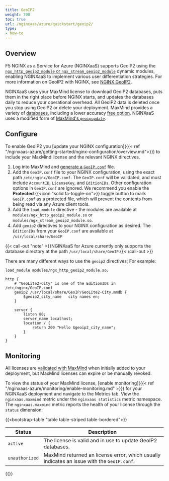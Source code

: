 ```yaml
---
title: GeoIP2
weight: 700
toc: true
url: /nginxaas/azure/quickstart/geoip2/
type:
- how-to
---
```


## Overview

F5 NGINX as a Service for Azure (NGINXaaS) supports GeoIP2 using the [`ngx_http_geoip2_module` or `ngx_stream_geoip2_module`](https://github.com/leev/ngx_http_geoip2_module) dynamic modules, enabling NGINXaaS to implement various user differentiation strategies. For more information on GeoIP2 with NGINX, see [NGINX GeoIP2](https://docs.nginx.com/nginx/admin-guide/dynamic-modules/geoip2/).

NGINXaaS uses your MaxMind license to download GeoIP2 databases, puts them in the right place before NGINX starts, and updates the databases daily to reduce your operational overhead. All GeoIP2 data is deleted once you stop using GeoIP2 or delete your deployment. MaxMind provides a variety of [databases](https://www.maxmind.com/en/geoip-databases), including a lower accuracy [free option](https://www.maxmind.com/en/geolite2/signup). NGINXaaS uses a modified form of [MaxMind's `geoipupdate`](https://github.com/maxmind/geoipupdate).

## Configure

To enable GeoIP2 you [update your NGINX configuration]({{< ref "/nginxaas-azure/getting-started/nginx-configuration/overview.md">}}) to include your MaxMind license and the relevant NGINX directives.

1. Log into MaxMind and [generate a `GeoIP.conf`](https://dev.maxmind.com/geoip/updating-databases/#2-obtain-geoipconf-with-account-information) file.
2. Add the `GeoIP.conf` file to your NGINX configuration, using the exact path `/etc/nginx/GeoIP.conf`. The `GeoIP.conf` will be validated, and must include `AccountID`, `LicenseKey`, and `EditionIDs`. Other configuration options in `GeoIP.conf` are ignored.  We recommend you enable the **Protected** {{<icon "solid fa-toggle-on">}} toggle button to mark `GeoIP.conf` as a protected file, which will prevent the contents from being read via any Azure client tools.
3. Add the `load_module` directive - the modules are available at `modules/ngx_http_geoip2_module.so` or `modules/ngx_stream_geoip2_module.so`.
4. Add `geoip2` directives to your NGINX configuration as desired. The `EditionIDs` from your `GeoIP.conf` are available at `/usr/local/share/GeoIP`

{{< call-out "note" >}}NGINXaaS for Azure currently only supports the database directory at the path `/usr/local/share/GeoIP`.{{< /call-out >}}

There are many different ways to use the `geoip2` directives; For example:

```nginx
load_module modules/ngx_http_geoip2_module.so;

http {
    # "GeoLite2-City" is one of the EditionIDs in /etc/nginx/GeoIP.conf
    geoip2 /usr/local/share/GeoIP/GeoLite2-City.mmdb {
        $geoip2_city_name   city names en;
    }

    server {
        listen 80;
        server_name localhost;
        location / {
            return 200 "Hello $geoip2_city_name";
        }
    }
}
```

## Monitoring

All licenses are [validated with MaxMind](https://dev.maxmind.com/license-key-validation-api/) when initially added to your deployment, but MaxMind licenses can expire or be manually revoked.

To view the status of your MaxMind license, [enable monitoring]({{< ref "/nginxaas-azure/monitoring/enable-monitoring.md" >}}) for your NGINXaaS deployment and navigate to the Metrics tab. View the `nginxaas.maxmind` metric under the `nginxaas statistics` metric namespace. The `nginxaas.maxmind` metric reports the health of your license through the `status` dimension:

   {{<bootstrap-table "table table-striped table-bordered">}}

   | Status         | Description                                                                                |
   | -------------- | ------------------------------------------------------------------------------------------ |
   | `active`       | The license is valid and in use to update GeoIP2 databases.                                |
   | `unauthorized` | MaxMind returned an license error, which usually indicates an issue with the `GeoIP.conf`. |

   {{</bootstrap-table>}}
